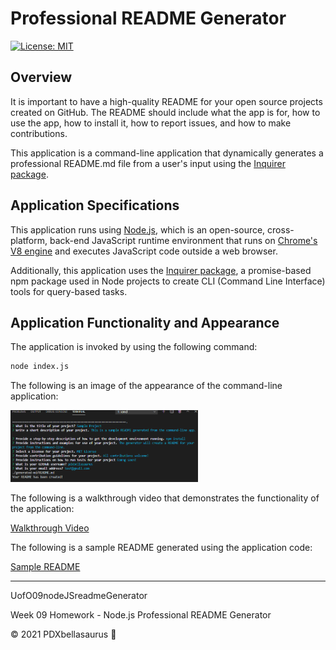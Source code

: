 # Professional README Generator

[![License: MIT](https://img.shields.io/badge/License-MIT-yellow.svg)](https://opensource.org/licenses/MIT)

## Overview
It is important to have a high-quality README for your open source projects created on GitHub. The README should include what the app is for, how to use the app, how to install it, how to report issues, and how to make contributions. 

This application is a command-line application that dynamically generates a professional README.md file from a user's input using the [Inquirer package](https://www.npmjs.com/package/inquirer).
 
## Application Specifications

This application runs using [Node.js](https://nodejs.org/en/), which is an open-source, cross-platform, back-end JavaScript runtime environment that runs on [Chrome's V8 engine](https://v8.dev/) and executes JavaScript code outside a web browser.

Additionally, this application uses the [Inquirer package](https://www.npmjs.com/package/inquirer), a promise-based npm package used in Node projects to create CLI (Command Line Interface) tools for query-based tasks. 

## Application Functionality and Appearance

The application is invoked by using the following command:

```bash
node index.js
```

The following is an image of the appearance of the command-line application:

<img src="./assets/appui.PNG" alt="" width="300">

The following is a walkthrough video that demonstrates the functionality of the application:

[Walkthrough Video](https://user-images.githubusercontent.com/74746211/112606426-9d355280-8dd5-11eb-8562-b18d9a6f4f8b.mp4)

The following is a sample README generated using the application code:

[Sample README](./generated-md/README.md)

---------------------------------
UofO09nodeJSreadmeGenerator

Week 09 Homework - Node.js Professional README Generator

© 2021 PDXbellasaurus :sauropod: 
